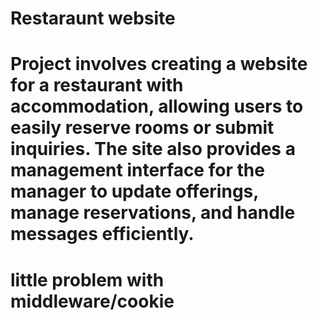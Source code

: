 # Restaraunt website

# Project involves creating a website for a restaurant with accommodation, allowing users to easily reserve rooms or submit inquiries. The site also provides a management interface for the manager to update offerings, manage reservations, and handle messages efficiently.

# little problem with middleware/cookie
